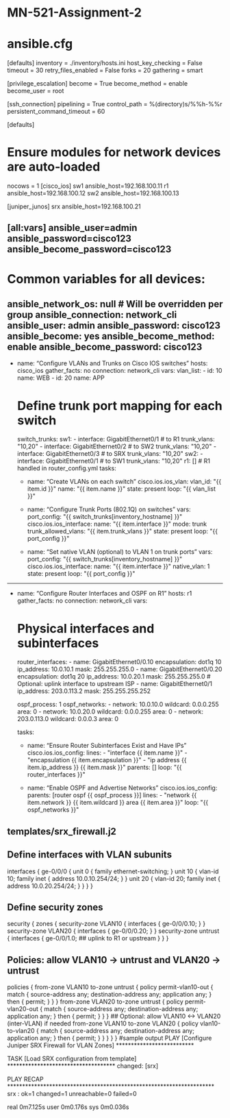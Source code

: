 # MN-521-Assignment-2
# ansible.cfg
[defaults]
inventory = ./inventory/hosts.ini
host_key_checking = False
timeout = 30
retry_files_enabled = False
forks = 20
gathering = smart

[privilege_escalation]
become = True
become_method = enable
become_user = root

[ssh_connection]
pipelining = True
control_path = %(directory)s/%%h-%%r
persistent_command_timeout = 60

[defaults]
# Ensure modules for network devices are auto‐loaded
nocows = 1
[cisco_ios]
sw1 ansible_host=192.168.100.11
r1  ansible_host=192.168.100.12
sw2 ansible_host=192.168.100.13

[juniper_junos]
srx ansible_host=192.168.100.21

[all:vars]
ansible_user=admin
ansible_password=cisco123
ansible_become_password=cisco123
---
# Common variables for all devices:
ansible_network_os: null   # Will be overridden per group
ansible_connection: network_cli
ansible_user: admin
ansible_password: cisco123
ansible_become: yes
ansible_become_method: enable
ansible_become_password: cisco123
---
- name: “Configure VLANs and Trunks on Cisco IOS switches”
  hosts: cisco_ios
  gather_facts: no
  connection: network_cli
  vars:
    vlan_list:
      - id: 10
        name: WEB
      - id: 20
        name: APP
    # Define trunk port mapping for each switch
    switch_trunks:
      sw1:
        - interface: GigabitEthernet0/1    # to R1
          trunk_vlans: "10,20"
        - interface: GigabitEthernet0/2    # to SW2
          trunk_vlans: "10,20"
        - interface: GigabitEthernet0/3    # to SRX
          trunk_vlans: "10,20"
      sw2:
        - interface: GigabitEthernet0/1    # to SW1
          trunk_vlans: "10,20"
      r1: []    # R1 handled in router_config.yml
  tasks:

    - name: “Create VLANs on each switch”
      cisco.ios.ios_vlan:
        vlan_id: "{{ item.id }}"
        name: "{{ item.name }}"
        state: present
      loop: "{{ vlan_list }}"

    - name: “Configure Trunk Ports (802.1Q) on switches”
      vars:
        port_config: "{{ switch_trunks[inventory_hostname] }}"
      cisco.ios.ios_interface:
        name: "{{ item.interface }}"
        mode: trunk
        trunk_allowed_vlans: "{{ item.trunk_vlans }}"
        state: present
      loop: "{{ port_config }}"

    - name: “Set native VLAN (optional) to VLAN 1 on trunk ports”
      vars:
        port_config: "{{ switch_trunks[inventory_hostname] }}"
      cisco.ios.ios_interface:
        name: "{{ item.interface }}"
        native_vlan: 1
        state: present
      loop: "{{ port_config }}"
---
- name: “Configure Router Interfaces and OSPF on R1”
  hosts: r1
  gather_facts: no
  connection: network_cli
  vars:
    # Physical interfaces and subinterfaces
    router_interfaces:
      - name: GigabitEthernet0/0.10
        encapsulation: dot1q 10
        ip_address: 10.0.10.1
        mask: 255.255.255.0
      - name: GigabitEthernet0/0.20
        encapsulation: dot1q 20
        ip_address: 10.0.20.1
        mask: 255.255.255.0
      # Optional: uplink interface to upstream ISP
      - name: GigabitEthernet0/1
        ip_address: 203.0.113.2
        mask: 255.255.255.252

    ospf_process: 1
    ospf_networks:
      - network: 10.0.10.0
        wildcard: 0.0.0.255
        area: 0
      - network: 10.0.20.0
        wildcard: 0.0.0.255
        area: 0
      - network: 203.0.113.0
        wildcard: 0.0.0.3
        area: 0

  tasks:

    - name: “Ensure Router Subinterfaces Exist and Have IPs”
      cisco.ios.ios_config:
        lines:
          - "interface {{ item.name }}"
          - "encapsulation {{ item.encapsulation }}"
          - "ip address {{ item.ip_address }} {{ item.mask }}"
        parents: []
      loop: "{{ router_interfaces }}"

    - name: “Enable OSPF and Advertise Networks”
      cisco.ios.ios_config:
        parents: [router ospf {{ ospf_process }}]
        lines:
          - "network {{ item.network }} {{ item.wildcard }} area {{ item.area }}"
      loop: "{{ ospf_networks }}"
## templates/srx_firewall.j2

## Define interfaces with VLAN subunits
interfaces {
  ge-0/0/0 {
    unit 0 {
      family ethernet-switching;
    }
    unit 10 {
      vlan-id 10;
      family inet {
        address 10.0.10.254/24;
      }
    }
    unit 20 {
      vlan-id 20;
      family inet {
        address 10.0.20.254/24;
      }
    }
  }
}

## Define security zones
security {
  zones {
    security-zone VLAN10 {
      interfaces {
        ge-0/0/0.10;
      }
    }
    security-zone VLAN20 {
      interfaces {
        ge-0/0/0.20;
      }
    }
    security-zone untrust {
      interfaces {
        ge-0/0/1.0;   ## uplink to R1 or upstream
      }
    }
  }

  ## Policies: allow VLAN10 → untrust and VLAN20 → untrust
  policies {
    from-zone VLAN10 to-zone untrust {
      policy permit-vlan10-out {
        match {
          source-address any;
          destination-address any;
          application any;
        }
        then {
          permit;
        }
      }
    }
    from-zone VLAN20 to-zone untrust {
      policy permit-vlan20-out {
        match {
          source-address any;
          destination-address any;
          application any;
        }
        then {
          permit;
        }
      }
    }
    ## Optional: allow VLAN10 <-> VLAN20 (inter-VLAN) if needed
    from-zone VLAN10 to-zone VLAN20 {
      policy vlan10-to-vlan20 {
        match {
          source-address any;
          destination-address any;
          application any;
        }
        then {
          permit;
        }
      }
    }
  }
}
#sample output
PLAY [Configure Juniper SRX Firewall for VLAN Zones] **************************

TASK [Load SRX configuration from template] ************************************
changed: [srx]

PLAY RECAP *********************************************************************
srx                        : ok=1    changed=1    unreachable=0    failed=0

real    0m7.125s
user    0m0.176s
sys     0m0.036s

